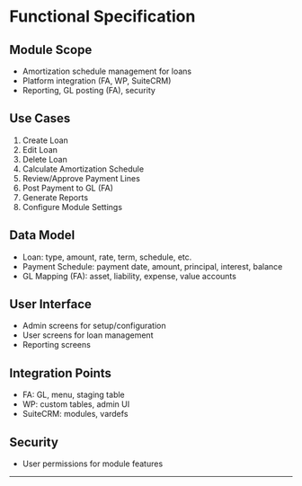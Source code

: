 # Functional Specification

## Module Scope
- Amortization schedule management for loans
- Platform integration (FA, WP, SuiteCRM)
- Reporting, GL posting (FA), security

## Use Cases
1. Create Loan
2. Edit Loan
3. Delete Loan
4. Calculate Amortization Schedule
5. Review/Approve Payment Lines
6. Post Payment to GL (FA)
7. Generate Reports
8. Configure Module Settings

## Data Model
- Loan: type, amount, rate, term, schedule, etc.
- Payment Schedule: payment date, amount, principal, interest, balance
- GL Mapping (FA): asset, liability, expense, value accounts

## User Interface
- Admin screens for setup/configuration
- User screens for loan management
- Reporting screens

## Integration Points
- FA: GL, menu, staging table
- WP: custom tables, admin UI
- SuiteCRM: modules, vardefs

## Security
- User permissions for module features

---
